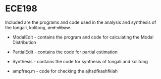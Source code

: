 # ECE198

Included are the programs and code used in the analysis and synthesis of the tongali, kolitong, ~~and ulibaw~~. 

* ModalEdit - contains the program and code for calculating the Modal Distribution
* PartialEdit - contains the code for partial estimation
* Synthesis - contains the code for synthesis of tongali and kolitong

* ampfreq.m - code for checking the ajhsdfkashfklah

